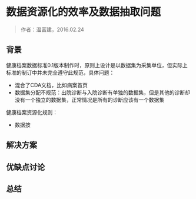数据资源化的效率及数据抽取问题
====================

> 作者：温富建，2016.02.24

背景
---------------------

健康档案数据标准0.1版本制作时，原则上设计是以数据集为采集单位，但实际上标准的制订中并未完全遵守此规范，具体问题：
- 混合了CDA文档，比如病案首页
- 数据集分配不规范：出院诊断与入院诊断有单独的数据集，但是其他的诊断却没有一个独立的数据集，正常情况是所有的诊断应该有一个数据集

健康档案资源化规则：

- 数据按


解决方案
---------------------

优缺点讨论
---------------------

总结
---------------------
